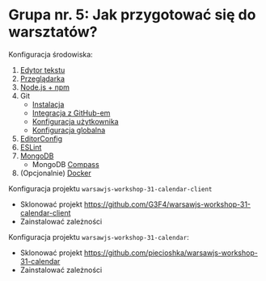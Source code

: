# Grupa nr. 5: Jak przygotować się do warsztatów?

Konfiguracja środowiska:

1. [Edytor tekstu](/workshop-setup/partials/edytor-tekstu.html)
2. [Przeglądarka](/workshop-setup/partials/przegladarka.html)
3. [Node.js + npm](/workshop-setup/partials/node+npm.html)
4. Git
    + [Instalacja](/workshop-setup/partials/git-instalacja.html)
    + [Integracja z GitHub-em](/workshop-setup/partials/git-integracja-z-github.html)
    + [Konfiguracja użytkownika](/workshop-setup/partials/git-konfiguracja-uzytkownika.html)
    + [Konfiguracja globalna](/workshop-setup/partials/git-konfiguracja-globalna.html)
5. [EditorConfig](/workshop-setup/partials/editorconfig.html)
6. [ESLint](/workshop-setup/partials/eslint.html)
7. [MongoDB](https://docs.mongodb.com/manual/installation/)
    + MongoDB [Compass](https://www.mongodb.com/download-center/compass)
8. (Opcjonalnie) [Docker](/workshop-setup/partials/docker.html)

Konfiguracja projektu `warsawjs-workshop-31-calendar-client`

* Sklonować projekt <https://github.com/G3F4/warsawjs-workshop-31-calendar-client>
* Zainstalować zależności

Konfiguracja projektu `warsawjs-workshop-31-calendar`:

* Sklonować projekt <https://github.com/piecioshka/warsawjs-workshop-31-calendar>
* Zainstalować zależności
